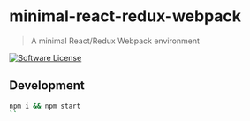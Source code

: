 # minimal-react-redux-webpack
> A minimal React/Redux Webpack environment

[![Software License](https://img.shields.io/badge/license-MIT-brightgreen.svg?style=flat)](LICENSE)

## Development

```bash
npm i && npm start
``
